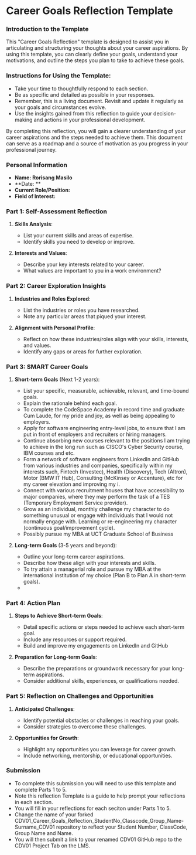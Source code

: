 
# Career Goals Reflection Template

### Introduction to the Template

This "Career Goals Reflection" template is designed to assist you in articulating and structuring your thoughts about your career aspirations. By using this template, you can clearly define your goals, understand your motivations, and outline the steps you plan to take to achieve these goals.

### Instructions for Using the Template:

- Take your time to thoughtfully respond to each section.
- Be as specific and detailed as possible in your responses.
- Remember, this is a living document. Revisit and update it regularly as your goals and circumstances evolve.
- Use the insights gained from this reflection to guide your decision-making and actions in your professional development.

By completing this reflection, you will gain a clearer understanding of your career aspirations and the steps needed to achieve them. This document can serve as a roadmap and a source of motivation as you progress in your professional journey.

### Personal Information

- **Name: Rorisang Masilo**
- **Date: **
- **Current Role/Position:**
- **Field of Interest:**

### Part 1: Self-Assessment Reflection

1. **Skills Analysis**:
    
    - List your current skills and areas of expertise.
    - Identify skills you need to develop or improve.
2. **Interests and Values**:
    
    - Describe your key interests related to your career.
    - What values are important to you in a work environment?

### Part 2: Career Exploration Insights

1. **Industries and Roles Explored**:
    
    - List the industries or roles you have researched.
    - Note any particular areas that piqued your interest.
2. **Alignment with Personal Profile**:
    
    - Reflect on how these industries/roles align with your skills, interests, and values.
    - Identify any gaps or areas for further exploration.

### Part 3: SMART Career Goals

1. **Short-term Goals** (Next 1-2 years):
    - List your specific, measurable, achievable, relevant, and time-bound goals.
    - Explain the rationale behind each goal.
    - To complete the CodeSpace Academy in record time and graduate Cum Laude, for my pride and joy, as well as being appealing to employers.
    - Apply for software engineering entry-level jobs, to ensure that I am put in front of employers and recruiters or hiring managers.
    - Continue absorbing new courses relevant to the positions I am trying to achieve in the long run such as CISCO's Cyber Security course, IBM courses and etc.
    - Form a network of software engineers from LinkedIn and GitHub from various industries and companies, specifically within my interests such, Fintech (Investec), Health (Discovery), Tech (Altron), Motor (BMW IT Hub), Consulting (McKinsey or Accenture), etc for my career elevation and improving my i.
    - Connect with various recruitment houses that have accessibility to major companies, where they may perform the task of a TES (Temporary Employment Service provider).
    - Grow as an individual, monthly challenge my character to do something unusual or engage with individuals that I would not normally engage with. Learning or re-engineering my character (continuous goal/improvement cycle).
    - Possibly pursue my MBA at UCT Graduate School of Business
    
2. **Long-term Goals** (3-5 years and beyond):
    
    - Outline your long-term career aspirations.
    - Describe how these align with your interests and skills.
    - To try attain a managerial role and pursue my MBA at the international institution of my choice (Plan B to Plan A in short-term goals).
    - 

### Part 4: Action Plan

1. **Steps to Achieve Short-term Goals**:
    
    - Detail specific actions or steps needed to achieve each short-term goal.
    - Include any resources or support required.
    - Build and improve my engagements on LinkedIn and GitHub
2. **Preparation for Long-term Goals**:
    
    - Describe the preparations or groundwork necessary for your long-term aspirations.
    - Consider additional skills, experiences, or qualifications needed.

### Part 5: Reflection on Challenges and Opportunities

1. **Anticipated Challenges**:
    
    - Identify potential obstacles or challenges in reaching your goals.
    - Consider strategies to overcome these challenges.
2. **Opportunities for Growth**:
    
    - Highlight any opportunities you can leverage for career growth.
    - Include networking, mentorship, or educational opportunities.

### Submission

- To complete this submission you will need to use this template and complete Parts 1 to 5.
- Note this reflection Template is a guide to help prompt your reflections in each section.
- You will fill in your reflections for each seciton under Parts 1 to 5.
- Change the name of your forked CDV01_Career_Goals_Reflection_StudentNo_Classcode_Group_Name-Surname_CDV01 repository to reflect your Student Number, ClassCode, Group Name and Name.
- You will then submit a link to your renamed CDV01 GitHub repo to the CDV01 Project Tab on the LMS.


